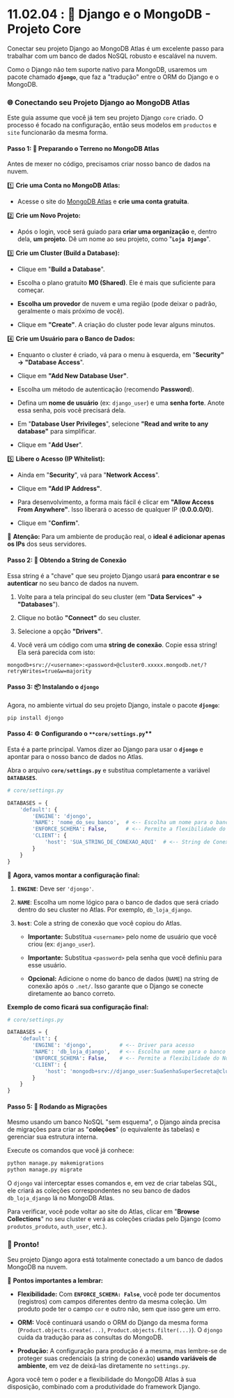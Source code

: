 # 11.02.04 : 🚀 Django e o MongoDB - Projeto Core

Conectar seu projeto Django ao MongoDB Atlas é um excelente passo para trabalhar com um banco de dados NoSQL robusto e escalável na nuvem.

Como o Django não tem suporte nativo para MongoDB, usaremos um pacote chamado **`djongo`**, que faz a "tradução" entre o ORM do Django e o MongoDB.

### 🌐 Conectando seu Projeto Django ao MongoDB Atlas

Este guia assume que você já tem seu projeto Django `core` criado. O processo é focado na configuração, então seus modelos em `productos` e `site` funcionarão da mesma forma.

#### Passo 1: 🧰 Preparando o Terreno no MongoDB Atlas

Antes de mexer no código, precisamos criar nosso banco de dados na nuvem.

:one:  **Crie uma Conta no MongoDB Atlas:**

- Acesse o site do [MongoDB Atlas](https://www.mongodb.com/cloud/atlas) e **crie uma conta gratuita**.

:two: **Crie um Novo Projeto:**

- Após o login, você será guiado para **criar uma organização** e, dentro dela, **um projeto**. Dê um nome ao seu projeto, como "**`Loja Django`**".

:three: **Crie um Cluster (Build a Database):**

* Clique em "**Build a Database**".

* Escolha o plano gratuito **M0 (Shared)**. Ele é mais que suficiente para começar.

* **Escolha um provedor** de nuvem e uma região (pode deixar o padrão, geralmente o mais próximo de você).

* Clique em **"Create"**. A criação do cluster pode levar alguns minutos.

:four: **Crie um Usuário para o Banco de Dados:**

* Enquanto o cluster é criado, vá para o menu à esquerda, em "**Security" -\> "Database Access**".

* Clique em **"Add New Database User"**.

* Escolha um método de autenticação (recomendo **Password**).

* Defina um **nome de usuário** (ex: `django_user`) e uma **senha forte**. Anote essa senha, pois você precisará dela.

* Em "**Database User Privileges**", selecione **"Read and write to any database"** para simplificar.

* Clique em "**Add User**".

:five:   **Libere o Acesso (IP Whitelist):**

* Ainda em "**Security**", vá para "**Network Access**".

* Clique em **"Add IP Address"**.

* Para desenvolvimento, a forma mais fácil é clicar em **"Allow Access From Anywhere"**. Isso liberará o acesso de qualquer IP (**0.0.0.0/0**).

* Clique em "**Confirm**".


🚨 **Atenção:** Para um ambiente de produção real, o **ideal é adicionar apenas os IPs** dos seus servidores.

#### Passo 2: 🔑 Obtendo a String de Conexão

Essa string é a "chave" que seu projeto Django usará **para encontrar e se autenticar** no seu banco de dados na nuvem.

1.  Volte para a tela principal do seu cluster (em "**Data Services" -\> "Databases**").

2.  Clique no botão **"Connect"** do seu cluster.

3.  Selecione a opção **"Drivers"**.

4.  Você verá um código com uma **string de conexão**. Copie essa string\! Ela será parecida com isto:

```
mongodb+srv://<username>:<password>@cluster0.xxxxx.mongodb.net/?retryWrites=true&w=majority
```

#### Passo 3: 📦 Instalando o `djongo`

Agora, no ambiente virtual do seu projeto Django, instale o pacote **`djongo`**:

```bash
pip install djongo
```

#### Passo 4: ⚙️ Configurando o `**core/settings.py`**

Esta é a parte principal. Vamos dizer ao Django para usar o **`djongo`** e apontar para o nosso banco de dados no Atlas.

Abra o arquivo **`core/settings.py`** e substitua completamente a variável **`DATABASES`**.

```python
# core/settings.py

DATABASES = {
    'default': {
        'ENGINE': 'djongo',
        'NAME': 'nome_do_seu_banco',  # <-- Escolha um nome para o banco, ex: 'db_loja_django'
        'ENFORCE_SCHEMA': False,      # <-- Permite a flexibilidade do NoSQL
        'CLIENT': {
            'host': 'SUA_STRING_DE_CONEXAO_AQUI'  # <-- String de Conexão com o MongoDB Atlas
        }
    }
}
```

📜 **Agora, vamos montar a configuração final:**

1.  **`ENGINE`**: Deve ser `'djongo'`.

2.  **`NAME`**: Escolha um nome lógico para o banco de dados que será criado dentro do seu cluster no Atlas. Por exemplo, `db_loja_django`.

3.  **`host`**: Cole a string de conexão que você copiou do Atlas.
      * **Importante:** Substitua `<username>` pelo nome de usuário que você criou (ex: `django_user`).
      
      * **Importante:** Substitua `<password>` pela senha que você definiu para esse usuário.
      
      * **Opcional:** Adicione o nome do banco de dados (`NAME`) na string de conexão após o `.net/`. Isso garante que o Django se conecte diretamente ao banco correto.

**Exemplo de como ficará sua configuração final:**

```python
# core/settings.py

DATABASES = {
    'default': {
        'ENGINE': 'djongo',         # <-- Driver para acesso
        'NAME': 'db_loja_django',   # <-- Escolha um nome para o banco
        'ENFORCE_SCHEMA': False,    # <-- Permite a flexibilidade do NoSQL
        'CLIENT': {
            'host': 'mongodb+srv://django_user:SuaSenhaSuperSecreta@cluster0.xxxxx.mongodb.net/db_loja_django?retryWrites=true&w=majority' # <-- String de Conexão com o MongoDB Atlas
        }
    }
}
```

#### Passo 5: 🚀 Rodando as Migrações

Mesmo usando um banco NoSQL "sem esquema", o Django ainda precisa de migrações para criar as "**coleções**" (o equivalente às tabelas) e gerenciar sua estrutura interna.

Execute os comandos que você já conhece:

```bash
python manage.py makemigrations
python manage.py migrate
```

O `djongo` vai interceptar esses comandos e, em vez de criar tabelas SQL, ele criará as coleções correspondentes no seu banco de dados `db_loja_django` lá no MongoDB Atlas.

Para verificar, você pode voltar ao site do Atlas, clicar em "**Browse Collections**" no seu cluster e verá as coleções criadas pelo Django (como `produtos_produto`, `auth_user`, etc.).

### 🎉 Pronto\!

Seu projeto Django agora está totalmente conectado a um banco de dados MongoDB na nuvem.

🚀 **Pontos importantes a lembrar:**

  * **Flexibilidade:** Com **`ENFORCE_SCHEMA: False`**, você pode ter documentos (registros) com campos diferentes dentro da mesma coleção. Um produto pode ter o campo `cor` e outro não, sem que isso gere um erro.
  
  * **ORM:** Você continuará usando o ORM do Django da mesma forma (`Product.objects.create(...)`, `Product.objects.filter(...)`). O `djongo` cuida da tradução para as consultas do MongoDB.
  
  * **Produção:** A configuração para produção é a mesma, mas lembre-se de proteger suas credenciais (a string de conexão) **usando variáveis de ambiente**, em vez de deixá-las diretamente no `settings.py`.

Agora você tem o poder e a flexibilidade do MongoDB Atlas à sua disposição, combinado com a produtividade do framework Django.

